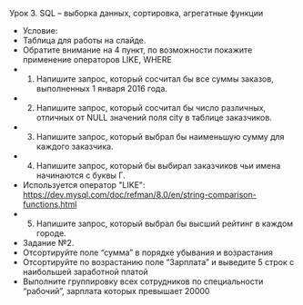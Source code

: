 Урок 3. SQL – выборка данных, сортировка, агрегатные функции
* Условие:
* Таблица для работы на слайде.
* Обратите внимание на 4 пункт, по возможности покажите применение операторов LIKE, WHERE
* 1. Напишите запрос, который сосчитал бы все суммы заказов, выполненных 1 января 2016 года.
* 2. Напишите запрос, который сосчитал бы число различных, отличных от NULL значений поля city в таблице заказчиков.
* 3. Напишите запрос, который выбрал бы наименьшую сумму для каждого заказчика.
* 4. Напишите запрос, который бы выбирал заказчиков чьи имена начинаются с буквы Г.
* Используется оператор "LIKE": https://dev.mysql.com/doc/refman/8.0/en/string-comparison-functions.html
* 5. Напишите запрос, который выбрал бы высший рейтинг в каждом городе.
* Задание №2.
* Отсортируйте поле “сумма” в порядке убывания и возрастания
* Отсортируйте по возрастанию поле “Зарплата” и выведите 5 строк с наибольшей заработной платой
* Выполните группировку всех сотрудников по специальности “рабочий”, зарплата которых превышает 20000
